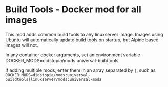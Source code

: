 # Build Tools - Docker mod for all images

This mod adds common build tools to any linuxserver image. Images using Ubuntu will automatically update build tools on startup, but Alpine based images will not.

In any container docker arguments, set an environment variable DOCKER_MODS=didstopia/mods:universal-buildtools

If adding multiple mods, enter them in an array separated by `|`, such as `DOCKER_MODS=didstopia/mods:universal-buildtools|linuxserver/mods:universal-mod2`
